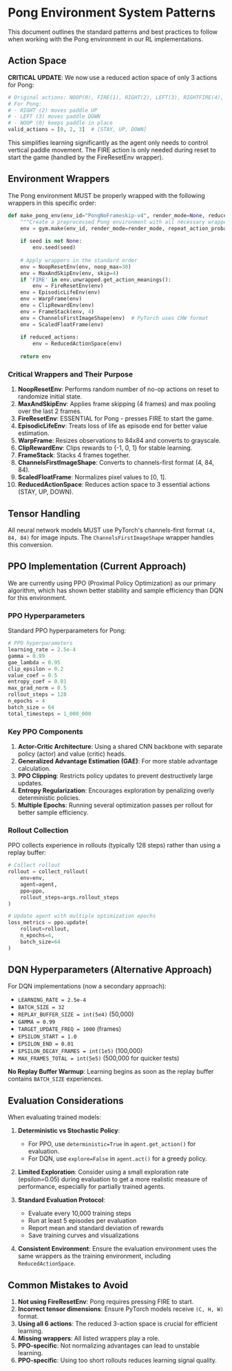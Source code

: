 # Pong Environment System Patterns

This document outlines the standard patterns and best practices to follow when working with the Pong environment in our RL implementations.

## Action Space

**CRITICAL UPDATE**: We now use a reduced action space of only 3 actions for Pong:

```python
# Original actions: NOOP(0), FIRE(1), RIGHT(2), LEFT(3), RIGHTFIRE(4), LEFTFIRE(5)
# For Pong:
# - RIGHT (2) moves paddle UP
# - LEFT (3) moves paddle DOWN
# - NOOP (0) keeps paddle in place
valid_actions = [0, 2, 3]  # [STAY, UP, DOWN]
```

This simplifies learning significantly as the agent only needs to control vertical paddle movement. The FIRE action is only needed during reset to start the game (handled by the FireResetEnv wrapper).

## Environment Wrappers

The Pong environment MUST be properly wrapped with the following wrappers in this specific order:

```python
def make_pong_env(env_id="PongNoFrameskip-v4", render_mode=None, reduced_actions=True, seed=None):
    """Create a preprocessed Pong environment with all necessary wrappers."""
    env = gym.make(env_id, render_mode=render_mode, repeat_action_probability=0.0, full_action_space=False)
    
    if seed is not None:
        env.seed(seed)
        
    # Apply wrappers in the standard order
    env = NoopResetEnv(env, noop_max=30)
    env = MaxAndSkipEnv(env, skip=4)
    if 'FIRE' in env.unwrapped.get_action_meanings():
        env = FireResetEnv(env)
    env = EpisodicLifeEnv(env)
    env = WarpFrame(env)
    env = ClipRewardEnv(env)
    env = FrameStack(env, 4)
    env = ChannelsFirstImageShape(env)  # PyTorch uses CHW format
    env = ScaledFloatFrame(env)
    
    if reduced_actions:
        env = ReducedActionSpace(env)
    
    return env
```

### Critical Wrappers and Their Purpose

1.  **NoopResetEnv**: Performs random number of no-op actions on reset to randomize initial state.
2.  **MaxAndSkipEnv**: Applies frame skipping (4 frames) and max pooling over the last 2 frames.
3.  **FireResetEnv**: ESSENTIAL for Pong - presses FIRE to start the game.
4.  **EpisodicLifeEnv**: Treats loss of life as episode end for better value estimation.
5.  **WarpFrame**: Resizes observations to 84x84 and converts to grayscale.
6.  **ClipRewardEnv**: Clips rewards to {-1, 0, 1} for stable learning.
7.  **FrameStack**: Stacks 4 frames together.
8.  **ChannelsFirstImageShape**: Converts to channels-first format (4, 84, 84).
9.  **ScaledFloatFrame**: Normalizes pixel values to [0, 1].
10. **ReducedActionSpace**: Reduces action space to 3 essential actions (STAY, UP, DOWN).

## Tensor Handling

All neural network models MUST use PyTorch's channels-first format `(4, 84, 84)` for image inputs. The `ChannelsFirstImageShape` wrapper handles this conversion.

## PPO Implementation (Current Approach)

We are currently using PPO (Proximal Policy Optimization) as our primary algorithm, which has shown better stability and sample efficiency than DQN for this environment.

### PPO Hyperparameters

Standard PPO hyperparameters for Pong:

```python
# PPO hyperparameters
learning_rate = 2.5e-4
gamma = 0.99
gae_lambda = 0.95
clip_epsilon = 0.2
value_coef = 0.5
entropy_coef = 0.01
max_grad_norm = 0.5
rollout_steps = 128
n_epochs = 4
batch_size = 64
total_timesteps = 1_000_000
```

### Key PPO Components

1. **Actor-Critic Architecture**: Using a shared CNN backbone with separate policy (actor) and value (critic) heads.
2. **Generalized Advantage Estimation (GAE)**: For more stable advantage calculation.
3. **PPO Clipping**: Restricts policy updates to prevent destructively large updates.
4. **Entropy Regularization**: Encourages exploration by penalizing overly deterministic policies.
5. **Multiple Epochs**: Running several optimization passes per rollout for better sample efficiency.

### Rollout Collection

PPO collects experience in rollouts (typically 128 steps) rather than using a replay buffer:

```python
# Collect rollout
rollout = collect_rollout(
    env=env,
    agent=agent,
    ppo=ppo,
    rollout_steps=args.rollout_steps
)

# Update agent with multiple optimization epochs
loss_metrics = ppo.update(
    rollout=rollout,
    n_epochs=4,
    batch_size=64
)
```

## DQN Hyperparameters (Alternative Approach)

For DQN implementations (now a secondary approach):

*   `LEARNING_RATE = 2.5e-4`
*   `BATCH_SIZE = 32`
*   `REPLAY_BUFFER_SIZE = int(5e4)` (50,000)
*   `GAMMA = 0.99`
*   `TARGET_UPDATE_FREQ = 1000` (frames)
*   `EPSILON_START = 1.0`
*   `EPSILON_END = 0.01`
*   `EPSILON_DECAY_FRAMES = int(1e5)` (100,000)
*   `MAX_FRAMES_TOTAL = int(5e5)` (500,000 for quicker tests)

**No Replay Buffer Warmup**: Learning begins as soon as the replay buffer contains `BATCH_SIZE` experiences.

## Evaluation Considerations

When evaluating trained models:

1. **Deterministic vs Stochastic Policy**:
   - For PPO, use `deterministic=True` in `agent.get_action()` for evaluation.
   - For DQN, use `explore=False` in `agent.act()` for a greedy policy.

2. **Limited Exploration**: Consider using a small exploration rate (epsilon=0.05) during evaluation to get a more realistic measure of performance, especially for partially trained agents.

3. **Standard Evaluation Protocol**:
   - Evaluate every 10,000 training steps
   - Run at least 5 episodes per evaluation
   - Report mean and standard deviation of rewards
   - Save training curves and visualizations

4. **Consistent Environment**: Ensure the evaluation environment uses the same wrappers as the training environment, including `ReducedActionSpace`.

## Common Mistakes to Avoid

1. **Not using FireResetEnv**: Pong requires pressing FIRE to start.
2. **Incorrect tensor dimensions**: Ensure PyTorch models receive `(C, H, W)` format.
3. **Using all 6 actions**: The reduced 3-action space is crucial for efficient learning.
4. **Missing wrappers**: All listed wrappers play a role.
5. **PPO-specific**: Not normalizing advantages can lead to unstable learning.
6. **PPO-specific**: Using too short rollouts reduces learning signal quality.
